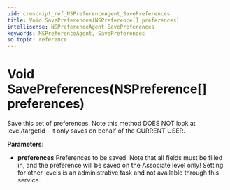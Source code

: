 ```yaml
---
uid: crmscript_ref_NSPreferenceAgent_SavePreferences
title: Void SavePreferences(NSPreference[] preferences)
intellisense: NSPreferenceAgent.SavePreferences
keywords: NSPreferenceAgent, SavePreferences
so.topic: reference
---
```


# Void SavePreferences(NSPreference[] preferences)

Save this set of preferences. Note this method DOES NOT look at level/targetId - it only saves on behalf of the CURRENT USER.

**Parameters:**
 - **preferences** Preferences to be saved. Note that all fields must be filled in, and the preference will be saved on the Associate level only! Setting for other levels is an administrative task and not available through this service.
